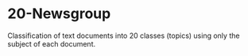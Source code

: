 # 20-Newsgroup
Classification of text documents into 20 classes (topics) using only the subject of each document.
